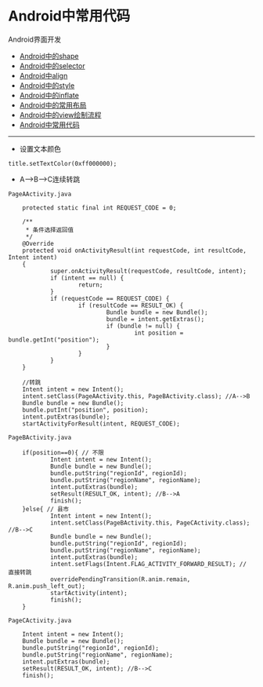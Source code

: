 Android中常用代码
==================================================


Android界面开发

- [Android中的shape]()
- [Android中的selector]()
- [Android中align]()
- [Android中的style]()
- [Android中的inflate]()
- [Android中的常用布局]()
- [Android中的view绘制流程]()
- [Android中常用代码]()

----------



- 设置文本颜色

`title.setTextColor(0xff000000);`


- A-->B-->C连续转跳

`PageAActivity.java`

        protected static final int REQUEST_CODE = 0;

        /**
         * 条件选择返回值
         */
        @Override
        protected void onActivityResult(int requestCode, int resultCode, Intent intent) 
        {
                super.onActivityResult(requestCode, resultCode, intent);
                if (intent == null) {
                        return;
                }
                if (requestCode == REQUEST_CODE) {
                        if (resultCode == RESULT_OK) {
                                Bundle bundle = new Bundle();
                                bundle = intent.getExtras();
                                if (bundle != null) {
                                        int position = bundle.getInt("position");
                                }
                        }
                }
        }

        //转跳
        Intent intent = new Intent();
        intent.setClass(PageAActivity.this, PageBActivity.class); //A-->B
        Bundle bundle = new Bundle();
        bundle.putInt("position", position);
        intent.putExtras(bundle);
        startActivityForResult(intent, REQUEST_CODE);


`PageBActivity.java`

        if(position==0){ // 不限
                Intent intent = new Intent();
                Bundle bundle = new Bundle();
                bundle.putString("regionId", regionId);
                bundle.putString("regionName", regionName);
                intent.putExtras(bundle);
                setResult(RESULT_OK, intent); //B-->A
                finish();
        }else{ // 县市
                Intent intent = new Intent();
                intent.setClass(PageBActivity.this, PageCActivity.class); //B-->C
                Bundle bundle = new Bundle();
                bundle.putString("regionId", regionId);
                bundle.putString("regionName", regionName);
                intent.putExtras(bundle);
                intent.setFlags(Intent.FLAG_ACTIVITY_FORWARD_RESULT); // 直接转跳
                overridePendingTransition(R.anim.remain, R.anim.push_left_out);
                startActivity(intent);
                finish();
        }


`PageCActivity.java`

        Intent intent = new Intent();
        Bundle bundle = new Bundle();
        bundle.putString("regionId", regionId);
        bundle.putString("regionName", regionName);
        intent.putExtras(bundle);
        setResult(RESULT_OK, intent); //B-->C
        finish();